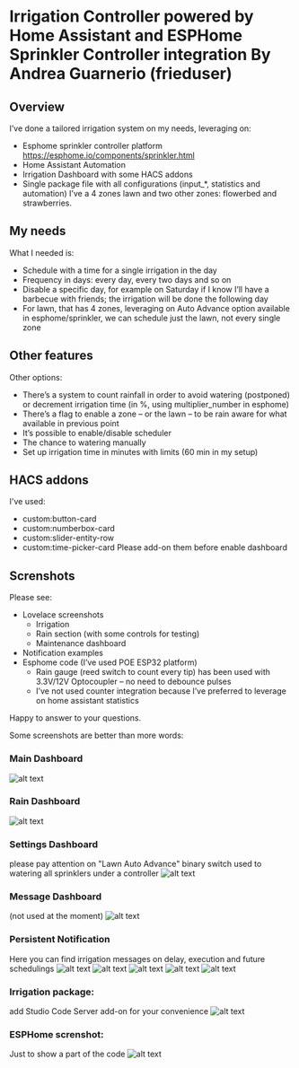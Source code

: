 # Irrigation Controller powered by Home Assistant and ESPHome Sprinkler Controller integration By Andrea Guarnerio (frieduser)

## Overview
I’ve done a tailored irrigation system on my needs, leveraging on:
*	Esphome sprinkler controller platform https://esphome.io/components/sprinkler.html
*	Home Assistant Automation
*	Irrigation Dashboard with some HACS addons
*	Single package file with all configurations (input_*, statistics and automation)
I’ve a 4 zones lawn and two other zones: flowerbed and strawberries.

## My needs
What I needed is:
*	Schedule with a time for a single irrigation in the day
*	Frequency in days: every day, every two days and so on
*	Disable a specific day, for example on Saturday if I know I’ll have a barbecue with friends; the irrigation will be done the following day
*	For lawn, that has 4 zones, leveraging on Auto Advance option available in esphome/sprinkler, we can schedule just the lawn, not every single zone

## Other features
Other options:
*	There’s a system to count rainfall in order to avoid watering (postponed) or decrement irrigation time (in %, using multiplier_number in esphome)
*	There’s a flag to enable a zone – or the lawn – to be rain aware for what available in previous point
*	It’s possible to enable/disable scheduler
*	The chance to watering manually
*	Set up irrigation time in minutes with limits (60 min in my setup)

## HACS addons
I've used:
* custom:button-card
* custom:numberbox-card
* custom:slider-entity-row
* custom:time-picker-card
Please add-on them before enable dashboard

## Screnshots
Please see:
*	Lovelace screenshots
    -	Irrigation
    -	Rain section (with some controls for testing)
    -	Maintenance dashboard
*	Notification examples
*	Esphome code (I’ve used POE ESP32 platform)
    - Rain gauge (reed switch to count every tip) has been used with 3.3V/12V Optocoupler – no need to debounce pulses
    - I’ve not used counter integration because I’ve preferred to leverage on home assistant statistics



Happy to answer to your questions.

Some screenshots are better than more words:
### Main Dashboard
![alt text](screenshots/main_dashboard.png "main dashboard")
### Rain Dashboard
![alt text](screenshots/rain_dashboard.png "rain dashboard")
### Settings Dashboard
please pay attention on "Lawn Auto Advance" binary switch used to watering all sprinklers under a controller 
![alt text](screenshots/settings_dashboard.png "settings dashboard")
### Message Dashboard
(not used at the moment)
![alt text](screenshots/messages_dashboard.png "message dashboard")
### Persistent Notification
Here you can find irrigation messages on delay, execution and future schedulings
![alt text](screenshots/persistent_notification_example1.png "persistent_notification_example1")
![alt text](screenshots/persistent_notification_example2.png "persistent_notification_example2")
![alt text](screenshots/persistent_notification_example3.png "persistent_notification_example3")
![alt text](screenshots/persistent_notification_example4.png "persistent_notification_example4")
![alt text](screenshots/persistent_notification_example5.png "persistent_notification_example5")
### Irrigation package:
add Studio Code Server add-on for your convenience
![alt text](screenshots/irrigation_package.png "irrigation_package")
### ESPHome screnshot:
Just to show a part of the code
![alt text](screenshots/esphome_code.png "esphome_code")
